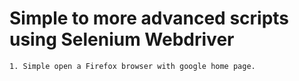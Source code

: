 # Simple to more advanced scripts using Selenium Webdriver


    1. Simple open a Firefox browser with google home page.

